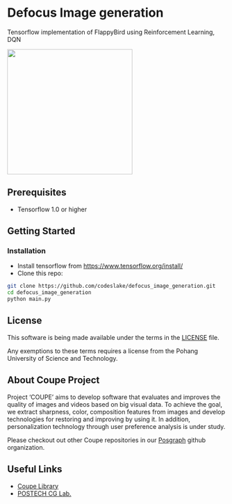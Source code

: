
# Defocus Image generation
Tensorflow implementation of FlappyBird using Reinforcement Learning, DQN

<img src="./assets/merged_image.png" width="288">

## Prerequisites
-   Tensorflow 1.0 or higher

## Getting Started
### Installation
-   Install tensorflow from https://www.tensorflow.org/install/
-   Clone this repo:
```bash
git clone https://github.com/codeslake/defocus_image_generation.git
cd defocus_image_generation
python main.py
```
## License ##
This software is being made available under the terms in the [LICENSE](LICENSE) file.

Any exemptions to these terms requires a license from the Pohang University of Science and Technology.

## About Coupe Project ##
Project ‘COUPE’ aims to develop software that evaluates and improves the quality of images and videos based on big visual data. To achieve the goal, we extract sharpness, color, composition features from images and develop technologies for restoring and improving by using it. In addition, personalization technology through user preference analysis is under study.  
    
Please checkout out other Coupe repositories in our [Posgraph](https://github.com/posgraph) github organization.

## Useful Links ##
* [Coupe Library](http://coupe.postech.ac.kr/)
* [POSTECH CG Lab.](http://cg.postech.ac.kr/)
